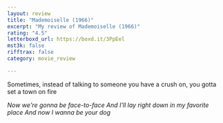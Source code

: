```yaml
---
layout: review
title: "Mademoiselle (1966)"
excerpt: "My review of Mademoiselle (1966)"
rating: "4.5"
letterboxd_url: https://boxd.it/3PpEel
mst3k: false
rifftrax: false
category: movie_review

---
```


Sometimes, instead of talking to someone you have a crush on, you gotta set a town on fire

<i>Now we're gonna be face-to-face
And I'll lay right down in my favorite place
And now I wanna be your dog</i>